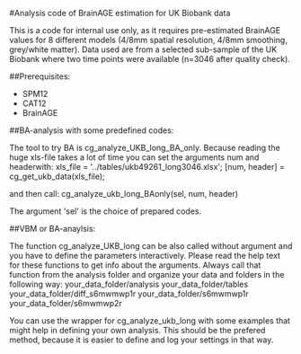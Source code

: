 #Analysis code of BrainAGE estimation for UK Biobank data

This is a code for internal use only, as it requires pre-estimated BrainAGE values 
for 8 different models (4/8mm spatial resolution, 4/8mm smoothing, grey/white matter).
Data used are from a selected sub-sample of the UK Biobank where two time points were 
available (n=3046 after quality check).

##Prerequisites:
- SPM12
- CAT12
- BrainAGE

##BA-analysis with some predefined codes:

The tool to try BA is cg_analyze_UKB_long_BA_only. Because reading the huge xls-file 
takes a lot of time you can set the arguments num and headerwith:
xls_file = '../tables/ukb49261_long3046.xlsx';
[num, header] = cg_get_ukb_data(xls_file);

and then call:
cg_analyze_ukb_long_BAonly(sel, num, header)

The argument 'sel' is the choice of prepared codes. 

##VBM or BA-anaylsis:

The function cg_analyze_UKB_long can be also called without argument and you have to 
define the parameters interactively. Please read the help text for these functions to 
get info about the arguments.
Always call that function from the analysis folder and organize your data and folders 
in the following way:
  your_data_folder/analysis
  your_data_folder/tables
  your_data_folder/diff_s6mwmwp1r
  your_data_folder/s6mwmwp1r
  your_data_folder/s6mwmwp2r

You can use the wrapper for cg_analyze_ukb_long with some examples that might help 
in defining your own analysis. This should be the prefered method, because it is easier 
to define and log your settings in that way.